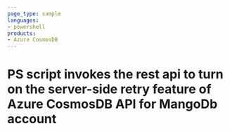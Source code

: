 ```yaml
---
page_type: sample
languages:
- powershell
products:
- Azure CosmosDB
---
```



# PS script invokes the rest api to turn on the server-side retry feature of Azure CosmosDB API for MangoDb account
